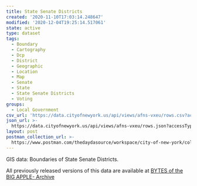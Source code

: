 ```yaml
---
title: State Senate Districts
created: '2020-11-10T17:03:14.248647'
modified: '2020-12-04T19:25:14.517061'
state: active
type: dataset
tags:
  - Boundary
  - Cartography
  - Dcp
  - District
  - Geographic
  - Location
  - Map
  - Senate
  - State
  - State Senate Districts
  - Voting
groups:
  - Local Government
csv_url: 'https://data.cityofnewyork.us/api/views/afns-vxeu/rows.csv?accessType=DOWNLOAD'
json_url: >-
  https://data.cityofnewyork.us/api/views/afns-vxeu/rows.json?accessType=DOWNLOAD
layout: post
postman_collection_url: >-
  https://www.postman.com/thedaydasource/workspace/city-of-new-york/collection/15909983-11e6c2fd-548d-439f-b89a-7597a500e970
---
```

GIS data: Boundaries of State Senate Districts.

All previously released versions of this data are available at <a href="https://www1.nyc.gov/site/planning/data-maps/open-data/bytes-archive.page?sorts[year]=0">BYTES of the BIG APPLE- Archive</a>
